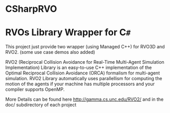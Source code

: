 CSharpRVO
=========

# RVOs Library Wrapper for C`#`

This project just provide two wrapper (using Managed C++) for RVO3D and RVO2. (some use case demos also added)

RVO2 (Reciprocal Collision Avoidance for Real-Time Multi-Agent Simulation Implementation) Library is an easy-to-use C++ implementation of the Optimal Reciprocal Collision Avoidance
(ORCA) formalism for multi-agent simulation. RVO2 Library automatically uses parallellism for computing the motion of the agents if your machine has multiple processors and your compiler
supports OpenMP.

More Details can be found here http://gamma.cs.unc.edu/RVO2/ and in the doc/ subdirectory of each project


